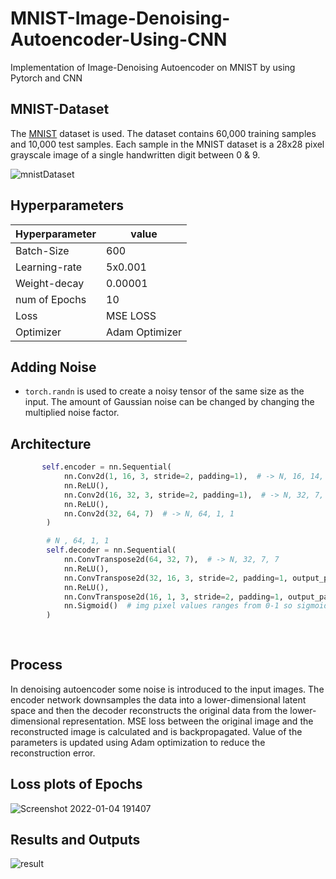 # MNIST-Image-Denoising-Autoencoder-Using-CNN
Implementation of Image-Denoising Autoencoder on MNIST by using Pytorch and CNN




## MNIST-Dataset
The [MNIST](http://yann.lecun.com/exdb/mnist/) dataset is used. The dataset contains 60,000 training samples and 10,000 test samples. Each sample in the MNIST dataset is a 28x28 pixel grayscale image of a single handwritten digit between 0 & 9.

 

![mnistDataset](https://user-images.githubusercontent.com/83291620/148073577-ac3e4e3d-382a-4616-be4e-48e72a0aaf88.png)









## Hyperparameters

| Hyperparameter |value          |
| ------------- | ------------- |
| Batch-Size    | 600           |
| Learning-rate | 5x0.001       |
| Weight-decay  | 0.00001       |
| num of Epochs | 10            |
|  Loss         |  MSE LOSS     |
|  Optimizer    | Adam Optimizer|

## Adding Noise
* ```torch.randn``` is used to create a noisy tensor of the same size as the input. The amount of Gaussian noise can be changed by changing the multiplied noise factor.
 


## Architecture 

```   python
       self.encoder = nn.Sequential(
            nn.Conv2d(1, 16, 3, stride=2, padding=1),  # -> N, 16, 14, 14
            nn.ReLU(),
            nn.Conv2d(16, 32, 3, stride=2, padding=1),  # -> N, 32, 7, 7
            nn.ReLU(),
            nn.Conv2d(32, 64, 7)  # -> N, 64, 1, 1
        )

        # N , 64, 1, 1
        self.decoder = nn.Sequential(
            nn.ConvTranspose2d(64, 32, 7),  # -> N, 32, 7, 7
            nn.ReLU(),
            nn.ConvTranspose2d(32, 16, 3, stride=2, padding=1, output_padding=1),  # N, 16, 14, 14 (N,16,13,13 without output_padding)
            nn.ReLU(),
            nn.ConvTranspose2d(16, 1, 3, stride=2, padding=1, output_padding=1),  # N, 1, 28, 28  (N,1,27,27)
            nn.Sigmoid()  # img pixel values ranges from 0-1 so sigmoid used for final activation
        )
      
        
 ```
## Process


In denoising autoencoder some noise is introduced to the input images. The encoder network downsamples the data into a lower-dimensional latent space and then the decoder reconstructs the original data from the lower-dimensional representation. MSE loss between the original image and the reconstructed image is calculated and is backpropagated. Value of the parameters is updated using Adam optimization to reduce the reconstruction error.

## Loss plots of Epochs
![Screenshot 2022-01-04 191407](https://user-images.githubusercontent.com/87975841/148068236-750c4830-767d-467f-b770-75487c785dc0.png)


## Results and Outputs
![result](https://user-images.githubusercontent.com/83291620/148183354-c54bd206-0b3b-4428-a814-d97650dd831d.png)




